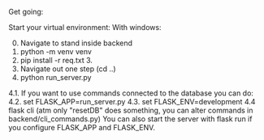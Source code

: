 Get going:

Start your virtual environment:
With windows:

0. Navigate to stand inside backend
1. python -m venv venv
2. pip install -r req.txt 3.
3. Navigate out one step (cd ..)
4. python run_server.py

4.1. If you want to use commands connected to the database you can do:
4.2. set FLASK_APP=run_server.py
4.3. set FLASK_ENV=development
4.4 flask cli <command> (atm only "resetDB" does something, you can alter commands in backend/cli_commands.py)
You can also start the server with flask run if you configure FLASK_APP and FLASK_ENV.
